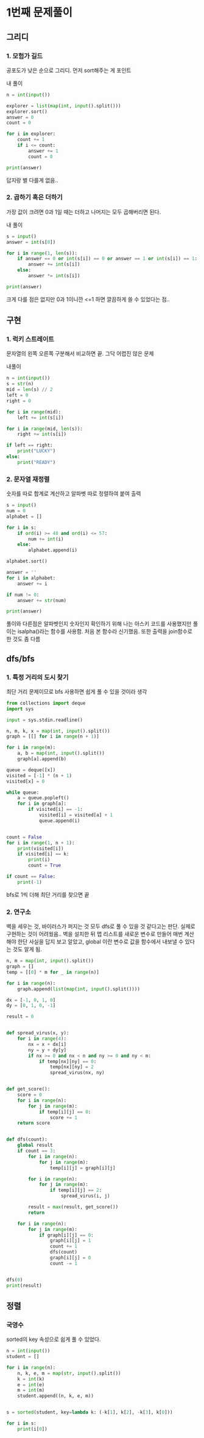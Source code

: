 # 1번째 문제풀이

## 그리디

### 1. 모험가 길드

공포도가 낮은 순으로 그리디.
먼저 sort해주는 게 포인트

내 풀이

```python
n = int(input())

explorer = list(map(int, input().split()))
explorer.sort()
answer = 0
count = 0

for i in explorer:
    count += 1
    if i <= count:
        answer += 1
        count = 0

print(answer)
```

답지랑 별 다를게 없음..

### 2. 곱하기 혹은 더하기

가장 값이 크려면 0과 1일 때는 더하고 나머지는 모두 곱해버리면 된다.

내 풀이

```python
s = input()
answer = int(s[0])

for i in range(1, len(s)):
    if answer == 0 or int(s[i]) == 0 or answer == 1 or int(s[i]) == 1:
        answer += int(s[i])
    else:
        answer *= int(s[i])

print(answer)
```

크게 다를 점은 없지만 0과 1이니깐 <=1 하면 깔끔하게 쓸 수 있었다는 점..

## 구현

### 1. 럭키 스트레이트

문자열의 왼쪽 오른쪽 구분해서 비교하면 끝. 그닥 어렵진 않은 문제

내풀이

```python
n = int(input())
s = str(n)
mid = len(s) // 2
left = 0
right = 0

for i in range(mid):
    left += int(s[i])

for i in range(mid, len(s)):
    right += int(s[i])

if left == right:
    print("LUCKY")
else:
    print("READY")
```

### 2. 문자열 재정렬

숫자를 따로 합계로 계산하고 알파벳 따로 정렬하여 붙여 출력

```python
s = input()
num = 0
alphabet = []

for i in s:
    if ord(i) >= 48 and ord(i) <= 57:
        num += int(i)
    else:
        alphabet.append(i)

alphabet.sort()

answer = ''
for i in alphabet:
    answer += i

if num != 0:
    answer += str(num)

print(answer)
```

풀이와 다른점은 알파벳인지 숫자인지 확인하기 위해 나는 아스키 코드를 사용했지만 풀이는 isalpha()라는 함수를 사용함. 처음 본 함수라 신기했음.
또한 출력을 join함수로 한 것도 좀 다름

## dfs/bfs

### 1. 특정 거리의 도시 찾기

최단 거리 문제이므로 bfs 사용하면 쉽게 풀 수 있을 것이라 생각

```python
from collections import deque
import sys

input = sys.stdin.readline()

n, m, k, x = map(int, input().split())
graph = [[] for i in range(n + 1)]

for i in range(m):
    a, b = map(int, input().split())
    graph[a].append(b)

queue = deque([x])
visited = [-1] * (n + 1)
visited[x] = 0

while queue:
    a = queue.popleft()
    for i in graph[a]:
        if visited[i] == -1:
            visited[i] = visited[a] + 1
            queue.append(i)


count = False
for i in range(1, n + 1):
    print(visited[i])
    if visited[i] == k:
        print(i)
        count = True

if count == False:
    print(-1)
```

bfs로 1씩 더해 최단 거리를 찾으면 끝

### 2. 연구소

벽을 세우는 것, 바이러스가 퍼지는 것 모두 dfs로 풀 수 있을 것 같다고는 판단.
실제로 구현하는 것이 어려웠음..
벽을 설치한 뒤 맵 리스트를 새로운 변수로 만들어 매번 계산해야 한단 사실을 답지 보고 알았고, global 이란 변수로 값을 함수에서 내보낼 수 있다는 것도 알게 됨.

```python
n, m = map(int, input().split())
graph = []
temp = [[0] * m for _ in range(n)]

for i in range(n):
    graph.append(list(map(int, input().split())))

dx = [-1, 0, 1, 0]
dy = [0, 1, 0, -1]

result = 0


def spread_virus(x, y):
    for i in range(4):
        nx = x + dx[i]
        ny = y + dy[y]
        if nx >= 0 and nx < n and ny >= 0 and ny < m:
            if temp[nx][ny] == 0:
                temp[nx][ny] = 2
                spread_virus(nx, ny)


def get_score():
    score = 0
    for i in range(n):
        for j in range(m):
            if temp[i][j] == 0:
                score += 1
    return score


def dfs(count):
    global result
    if count == 3:
        for i in range(n):
            for j in range(m):
                temp[i][j] = graph[i][j]

        for i in range(n):
            for j in range(m):
                if temp[i][j] == 2:
                    spread_virus(i, j)

        result = max(result, get_score())
        return

    for i in range(n):
        for j in range(m):
            if graph[i][j] == 0:
                graph[i][j] = 1
                count += 1
                dfs(count)
                graph[i][j] = 0
                count -= 1


dfs(0)
print(result)

```

## 정렬

### 국영수

sorted의 key 속성으로 쉽게 풀 수 있었다.

```python
n = int(input())
student = []

for i in range(n):
    n, k, e, m = map(str, input().split())
    k = int(k)
    e = int(e)
    m = int(m)
    student.append((n, k, e, m))


s = sorted(student, key=lambda k: (-k[1], k[2], -k[3], k[0]))

for i in s:
    print(i[0])

```
